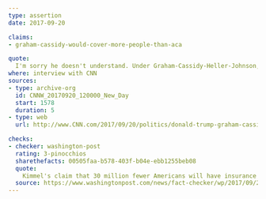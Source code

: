 ```yaml
---
type: assertion
date: 2017-09-20

claims:
- graham-cassidy-would-cover-more-people-than-aca

quote:
  I'm sorry he doesn't understand. Under Graham-Cassidy-Heller-Johnson, more people will have coverage.
where: interview with CNN
sources:
- type: archive-org
  id: CNNW_20170920_120000_New_Day
  start: 1578
  duration: 5
- type: web
  url: http://www.CNN.com/2017/09/20/politics/donald-trump-graham-cassidy-health-care/index.html

checks:
- checker: washington-post
  rating: 3-pinocchios
  sharethefacts: 00505faa-b578-403f-b04e-ebb1255beb08
  quote:
    Kimmel's claim that 30 million fewer Americans will have insurance may be a high-end estimate. But already, in 2019, CBO calculations suggest at least 15 million fewer Americans would have insurance once the individual and employer mandates are repealed. Much of that decline might be by choice, but Cassidy insists the gap will be filled and then exceeded in 10 years. Unlike Cassidy, no prominent health-care analyst is willing to venture a guess on coverage levels – but the consensus is that his funding formula makes his claim all but impossible to achieve.
  source: https://www.washingtonpost.com/news/fact-checker/wp/2017/09/21/sen-cassidys-rebuttal-to-jimmy-kimmel-more-people-will-have-coverage/
---
```

